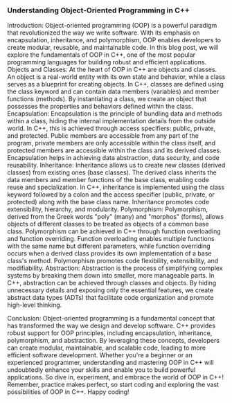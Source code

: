### Understanding Object-Oriented Programming in C++

Introduction: Object-oriented programming (OOP) is a powerful paradigm that revolutionized the way we write software. With its emphasis on encapsulation, inheritance, and polymorphism, OOP enables developers to create modular, reusable, and maintainable code. In this blog post, we will explore the fundamentals of OOP in C++, one of the most popular programming languages for building robust and efficient applications.
Objects and Classes: At the heart of OOP in C++ are objects and classes. An object is a real-world entity with its own state and behavior, while a class serves as a blueprint for creating objects. In C++, classes are defined using the class keyword and can contain data members (variables) and member functions (methods). By instantiating a class, we create an object that possesses the properties and behaviors defined within the class.
Encapsulation: Encapsulation is the principle of bundling data and methods within a class, hiding the internal implementation details from the outside world. In C++, this is achieved through access specifiers: public, private, and protected. Public members are accessible from any part of the program, private members are only accessible within the class itself, and protected members are accessible within the class and its derived classes. Encapsulation helps in achieving data abstraction, data security, and code reusability.
Inheritance: Inheritance allows us to create new classes (derived classes) from existing ones (base classes). The derived class inherits the data members and member functions of the base class, enabling code reuse and specialization. In C++, inheritance is implemented using the class keyword followed by a colon and the access specifier (public, private, or protected) along with the base class name. Inheritance promotes code extensibility, hierarchy, and modularity.
Polymorphism: Polymorphism, derived from the Greek words "poly" (many) and "morphos" (forms), allows objects of different classes to be treated as objects of a common base class. Polymorphism can be achieved in C++ through function overloading and function overriding. Function overloading enables multiple functions with the same name but different parameters, while function overriding occurs when a derived class provides its own implementation of a base class's method. Polymorphism promotes code flexibility, extensibility, and modifiability.
Abstraction: Abstraction is the process of simplifying complex systems by breaking them down into smaller, more manageable parts. In C++, abstraction can be achieved through classes and objects. By hiding unnecessary details and exposing only the essential features, we create abstract data types (ADTs) that facilitate code organization and promote high-level thinking.

Conclusion: Object-oriented programming is a fundamental concept that has transformed the way we design and develop software. C++ provides robust support for OOP principles, including encapsulation, inheritance, polymorphism, and abstraction. By leveraging these concepts, developers can create modular, maintainable, and scalable code, leading to more efficient software development. Whether you're a beginner or an experienced programmer, understanding and mastering OOP in C++ will undoubtedly enhance your skills and enable you to build powerful applications. So dive in, experiment, and embrace the world of OOP in C++!
Remember, practice makes perfect, so start coding and exploring the vast possibilities of OOP in C++. Happy coding!